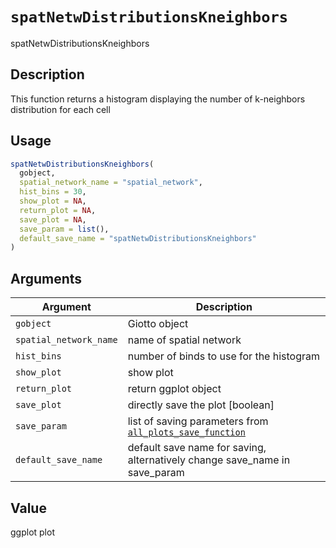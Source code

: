 # `spatNetwDistributionsKneighbors`

spatNetwDistributionsKneighbors


## Description

This function returns a histogram displaying the number of k-neighbors distribution for each cell


## Usage

```r
spatNetwDistributionsKneighbors(
  gobject,
  spatial_network_name = "spatial_network",
  hist_bins = 30,
  show_plot = NA,
  return_plot = NA,
  save_plot = NA,
  save_param = list(),
  default_save_name = "spatNetwDistributionsKneighbors"
)
```


## Arguments

Argument      |Description
------------- |----------------
`gobject`     |     Giotto object
`spatial_network_name`     |     name of spatial network
`hist_bins`     |     number of binds to use for the histogram
`show_plot`     |     show plot
`return_plot`     |     return ggplot object
`save_plot`     |     directly save the plot [boolean]
`save_param`     |     list of saving parameters from [`all_plots_save_function`](#allplotssavefunction)
`default_save_name`     |     default save name for saving, alternatively change save_name in save_param


## Value

ggplot plot


